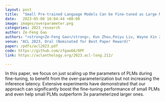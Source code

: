 ```yaml
---
layout: post
title:  "Small Pre-trained Language Models Can be Fine-tuned as Large Models via Over-Parameterization"
date:   2023-05-08 18:04:44 +00:00
image: images/overparameter.png
categories: 2023_research
author: Ze-Feng Gao
authors: "<strong>Ze-Feng Gao</strong>, Kun Zhou,Peiyu Liu, Wayne Xin Zhao, Ji-Rong Wen"
venue: "ACL 2023, Oral (Nominated for Best Paper Reward)"
paper: /pdfs/acl2023.pdf
code: https://github.com/zfgao66/OPF
link: https://aclanthology.org/2023.acl-long.212/

---
```

In this paper, we focus on just scaling up the parameters of PLMs during fine-tuning, to benefit from the over-parameterization but not increasing the inference latency. Extensive experiments have demonstrated that our approach can significantly boost the fine-tuning performance of small PLMs and even help small PLMs outperform 3x parameterized larger ones.